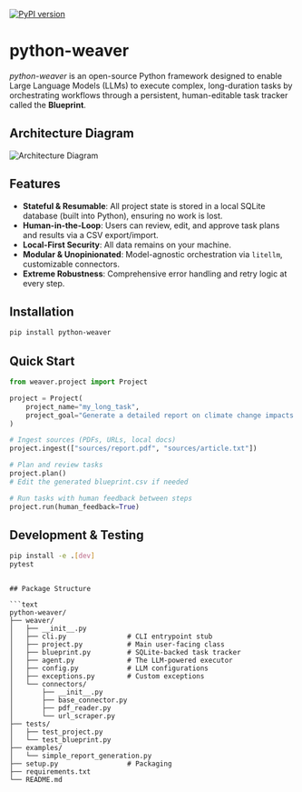 [![PyPI version](https://img.shields.io/pypi/v/python-weaver.svg)](https://pypi.org/project/python-weaver)
<lr>

# python-weaver

_python-weaver_ is an open-source Python framework designed to enable Large Language Models (LLMs) to execute complex, long-duration tasks by orchestrating workflows through a persistent, human-editable task tracker called the **Blueprint**.
<lr>
## Architecture Diagram
![Architecture Diagram](architecture.png)



## Features

- **Stateful & Resumable**: All project state is stored in a local SQLite database (built into Python), ensuring no work is lost.
- **Human-in-the-Loop**: Users can review, edit, and approve task plans and results via a CSV export/import.
- **Local-First Security**: All data remains on your machine.
- **Modular & Unopinionated**: Model-agnostic orchestration via `litellm`, customizable connectors.
- **Extreme Robustness**: Comprehensive error handling and retry logic at every step.

## Installation

```bash
pip install python-weaver
```

## Quick Start

```python
from weaver.project import Project

project = Project(
    project_name="my_long_task",
    project_goal="Generate a detailed report on climate change impacts across different regions."
)

# Ingest sources (PDFs, URLs, local docs)
project.ingest(["sources/report.pdf", "sources/article.txt"])

# Plan and review tasks
project.plan()
# Edit the generated blueprint.csv if needed

# Run tasks with human feedback between steps
project.run(human_feedback=True)
```

## Development & Testing

```bash
pip install -e .[dev]
pytest
```

````

## Package Structure

```text
python-weaver/
├── weaver/
│   ├── __init__.py
│   ├── cli.py               # CLI entrypoint stub
│   ├── project.py           # Main user-facing class
│   ├── blueprint.py         # SQLite-backed task tracker
│   ├── agent.py             # The LLM-powered executor
│   ├── config.py            # LLM configurations
│   ├── exceptions.py        # Custom exceptions
│   └── connectors/
│       ├── __init__.py
│       ├── base_connector.py
│       ├── pdf_reader.py
│       └── url_scraper.py
├── tests/
│   ├── test_project.py
│   └── test_blueprint.py
├── examples/
│   └── simple_report_generation.py
├── setup.py                 # Packaging
├── requirements.txt
└── README.md
````
